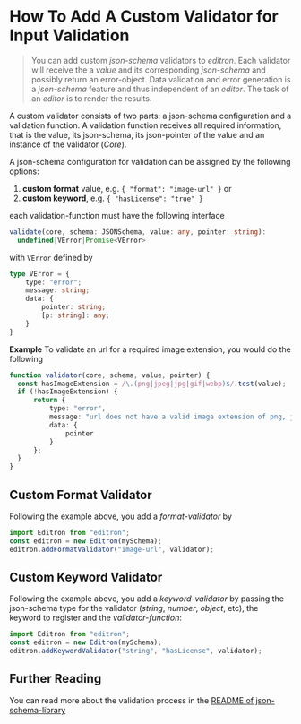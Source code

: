 # How To Add A Custom Validator for Input Validation

> You can add custom _json-schema_ validators to _editron_. Each validator will receive the a _value_ and its corresponding _json-schema_ and possibly return an error-object. Data validation and error generation is a _json-schema_ feature and thus independent of an _editor_. The task of an _editor_ is to render the results.

A custom validator consists of two parts: a json-schema configuration and a validation function. A validation function receives all required information, that is the value, its json-schema, its json-pointer of the value and an instance of the validator (_Core_).

A json-schema configuration for validation can be assigned by the following options:

1. **custom format** value, e.g. `{ "format": "image-url" }` or
2. **custom keyword**, e.g. `{ "hasLicense": "true" }`

each validation-function must have the following interface

```ts
validate(core, schema: JSONSchema, value: any, pointer: string):
  undefined|VError|Promise<VError>
```

with `VError` defined by

```ts
type VError = {
    type: "error";
    message: string; 
    data: { 
        pointer: string;
        [p: string]: any;
    }
}
```

**Example** To validate an url for a required image extension, you would do the following

```ts
function validator(core, schema, value, pointer) {
  const hasImageExtension = /\.(png|jpeg|jpg|gif|webp)$/.test(value);
  if (!hasImageExtension) {
      return {
          type: "error",
          message: "url does not have a valid image extension of png, jpg, gif or webp",
          data: {
              pointer
          }
      };
  }
}
```


## Custom Format Validator

Following the example above, you add a _format-validator_ by

```ts
import Editron from "editron";
const editron = new Editron(mySchema);
editron.addFormatValidator("image-url", validator);
```


## Custom Keyword Validator

Following the example above, you add a _keyword-validator_ by passing the json-schema type for the validator (_string_, _number_, _object_, etc), the keyword to register and the _validator-function_:

```ts
import Editron from "editron";
const editron = new Editron(mySchema);
editron.addKeywordValidator("string", "hasLicense", validator);
```


## Further Reading

You can read more about the validation process in the [README of json-schema-library](https://github.com/sagold/json-schema-library)
